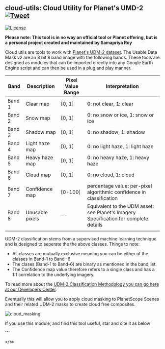 ## **cloud-utils: Cloud Utility for Planet's UMD-2** &nbsp; [![Tweet](https://img.shields.io/twitter/url/http/shields.io.svg?style=social)](https://twitter.com/intent/tweet?text=Try%20cloud-utils%20in%20#GoogleEarthEngine%20@planetlabs%20&url=https://github.com/samapriya/cloud-utils)

[![License](https://img.shields.io/badge/License-Apache%202.0-blue.svg)](https://opensource.org/licenses/Apache-2.0)


**Please note: This tool is in no way an official tool or Planet offering, but is a personal project created and maintained by Samapriya Roy**

 Cloud utils are tools to work with [Planet's UDM-2 dataset](https://developers.planet.com/docs/data/udm-2/). The Usable Data Mask v2 are an 8 bit 8 band image with the following bands. These tools are designed as modules that can be imported directly into any Google Earth Engine script and can then be used in a plug and play manner.



 | Band   | Description     | Pixel Value Range | Interpretation                                                                         |
 |--------|-----------------|-------------------|----------------------------------------------------------------------------------------|
 | Band 1 | Clear map       | [0, 1]            | 0: not clear, 1: clear                                                                 |
 | Band 2 | Snow map        | [0, 1]            | 0: no snow or ice, 1: snow or ice                                                      |
 | Band 3 | Shadow map      | [0, 1]            | 0: no shadow, 1: shadow                                                                |
 | Band 4 | Light haze map  | [0, 1]            | 0: no light haze, 1: light haze                                                        |
 | Band 5 | Heavy haze map  | [0, 1]            | 0: no heavy haze, 1: heavy haze                                                        |
 | Band 6 | Cloud map       | [0, 1]            | 0: no cloud, 1: cloud                                                                  |
 | Band 7 | Confidence map  | [0-100]           | percentage value: per-pixel algorithmic confidence in classification                   |
 | Band 8 | Unusable pixels | --                | Equivalent to the UDM asset: see Planet's Imagery Specification for   complete details |
|   |   |   |   |   |

UDM-2 classification stems from a supervised machine learning technique and is designed to seperate the the above classes. Things to note:

* All classes are mutually exclusive meaning you can be either of the classes in Band-1 to Band -6
* The clases (Band-1 to Band-6) are binary as mentioned in the band list.
* The Confidence map value therefore refers to a single class and has a 1:1 correlation to the underlying imagery.

To read more about the [UDM-2 Classification Methodology you can go here at our Developers Center](https://developers.planet.com/docs/data/udm-2/#udm2-classification-methodology).

Eventually this will allow you to apply cloud masking to PlanetScope Scenes and their related UDM-2 masks to create cloud free composites.

![cloud_masking](https://user-images.githubusercontent.com/6677629/81248757-16c02880-8feb-11ea-9c0a-8cd174748d82.gif)

If you use this module, and find this tool useful, star and cite it as below

<b>
```

```
</b>

